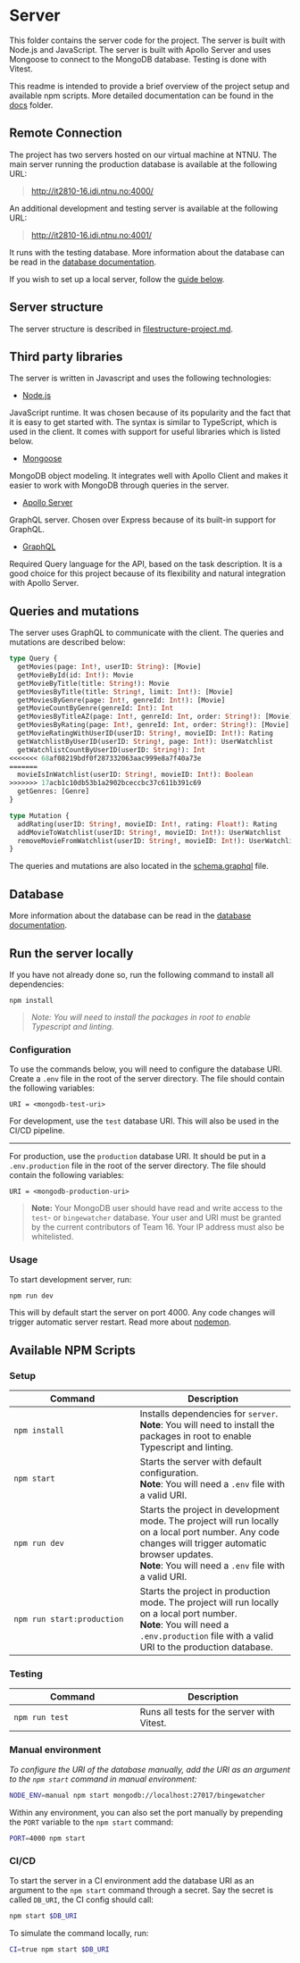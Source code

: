 # Server

This folder contains the server code for the project. The server is built with Node.js and JavaScript. The server is built with Apollo Server and uses Mongoose to connect to the MongoDB database. Testing is done with Vitest.

This readme is intended to provide a brief overview of the project setup and available npm scripts. More detailed documentation can be found in the [docs](../docs) folder.

## Remote Connection

The project has two servers hosted on our virtual machine at NTNU. The main server running the production database is available at the following URL:

> http://it2810-16.idi.ntnu.no:4000/

An additional development and testing server is available at the following URL:

> http://it2810-16.idi.ntnu.no:4001/

It runs with the testing database. More information about the database can be read in the [database documentation](../docs/database.md).

If you wish to set up a local server, follow the [guide below](./README.md#installation).

## Server structure

The server structure is described in [filestructure-project.md](../docs/filestructure-project.md).

## Third party libraries

The server is written in Javascript and uses the following technologies:

- [Node.js](https://nodejs.org/en/)

JavaScript runtime. It was chosen because of its popularity and the fact that it is easy to get started with. The syntax is similar to TypeScript, which is used in the client. It comes with support for useful libraries which is listed below.

- [Mongoose](https://mongoosejs.com/)

MongoDB object modeling. It integrates well with Apollo Client and makes it easier to work with MongoDB through queries in the server.

- [Apollo Server](https://www.apollographql.com/docs/apollo-server/)

GraphQL server. Chosen over Express because of its built-in support for GraphQL.

- [GraphQL](https://graphql.org/)

Required Query language for the API, based on the task description. It is a good choice for this project because of its flexibility and natural integration with Apollo Server.

## Queries and mutations

The server uses GraphQL to communicate with the client. The queries and mutations are described below:

```graphql
type Query {
  getMovies(page: Int!, userID: String): [Movie]
  getMovieById(id: Int!): Movie
  getMovieByTitle(title: String!): Movie
  getMoviesByTitle(title: String!, limit: Int!): [Movie]
  getMoviesByGenre(page: Int!, genreId: Int!): [Movie]
  getMovieCountByGenre(genreId: Int): Int
  getMoviesByTitleAZ(page: Int!, genreId: Int, order: String!): [Movie]
  getMoviesByRating(page: Int!, genreId: Int, order: String!): [Movie]
  getMovieRatingWithUserID(userID: String!, movieID: Int!): Rating
  getWatchlistByUserID(userID: String!, page: Int!): UserWatchlist
  getWatchlistCountByUserID(userID: String!): Int
<<<<<<< 68af08219bdf0f287332063aac999e8a7f40a73e
=======
  movieIsInWatchlist(userID: String!, movieID: Int!): Boolean
>>>>>>> 17acb1c10db53b1a2902bceccbc37c611b391c69
  getGenres: [Genre]
}

type Mutation {
  addRating(userID: String!, movieID: Int!, rating: Float!): Rating
  addMovieToWatchlist(userID: String!, movieID: Int!): UserWatchlist
  removeMovieFromWatchlist(userID: String!, movieID: Int!): UserWatchlist
}
```

The queries and mutations are also located in the [schema.graphql](./src/schema.graphql) file.

## Database

More information about the database can be read in the [database documentation](../docs/database.md).

## Run the server locally

If you have not already done so, run the following command to install all dependencies:

```cli
npm install
```

> <i>Note: You will need to install the packages in root to enable Typescript and linting.</i>

### Configuration

To use the commands below, you will need to configure the database URI. Create a `.env` file in the root of the server directory. The file should contain the following variables:

```.env
URI = <mongodb-test-uri>
```

For development, use the `test` database URI. This will also be used in the CI/CD pipeline.

<hr />

For production, use the `production` database URI. It should be put in a `.env.production` file in the root of the server directory. The file should contain the following variables:

```.env
URI = <mongodb-production-uri>
```

> <b>Note:</b> Your MongoDB user should have read and write access to the `test`- or `bingewatcher` database. Your user and URI must be granted by the current contributors of Team 16. Your IP address must also be whitelisted.

### Usage

To start development server, run:

```bash
npm run dev
```

This will by default start the server on port 4000. Any code changes will trigger automatic server restart. Read more about [nodemon](https://www.npmjs.com/package/nodemon).

## Available NPM Scripts

### Setup

| <div style="width:210px">Command</div> | Description                                                                                                                                                                                                         |
| -------------------------------------- | ------------------------------------------------------------------------------------------------------------------------------------------------------------------------------------------------------------------- |
| `npm install`                          | Installs dependencies for `server`. <br> **Note**: You will need to install the packages in root to enable Typescript and linting.                                                                                  |
| `npm start`                            | Starts the server with default configuration.<br /> **Note**: You will need a `.env` file with a valid URI.                                                                                                         |
| `npm run dev`                          | Starts the project in development mode. The project will run locally on a local port number. Any code changes will trigger automatic browser updates.<br /> **Note**: You will need a `.env` file with a valid URI. |
| `npm run start:production`             | Starts the project in production mode. The project will run locally on a local port number.<br /> **Note**: You will need a `.env.production` file with a valid URI to the production database.                     |

### Testing

| <div style="width:210px">Command</div> | Description                                |
| -------------------------------------- | ------------------------------------------ |
| `npm run test`                         | Runs all tests for the server with Vitest. |

### Manual environment

<i>To configure the URI of the database manually, add the URI as an argument to the `npm start` command in manual environment:</i>

```bash
NODE_ENV=manual npm start mongodb://localhost:27017/bingewatcher
```

Within any environment, you can also set the port manually by prepending the `PORT` variable to the `npm start` command:

```bash
PORT=4000 npm start
```

### CI/CD

To start the server in a CI environment add the database URI as an argument to the `npm start` command through a secret.
Say the secret is called `DB_URI`, the CI config should call:

```bash
npm start $DB_URI
```

To simulate the command locally, run:

```bash
CI=true npm start $DB_URI
```
